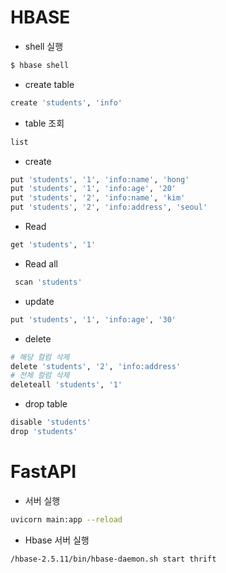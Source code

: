 # HBASE

- shell 실행

```bash
$ hbase shell
```

- create table

```bash
create 'students', 'info'
```

- table 조회

```bash
list
```

- create

```bash
put 'students', '1', 'info:name', 'hong'
put 'students', '1', 'info:age', '20'
put 'students', '2', 'info:name', 'kim'
put 'students', '2', 'info:address', 'seoul'
```

- Read

```bash
get 'students', '1'
```

- Read all

```bash
 scan 'students'
```

- update

```bash
put 'students', '1', 'info:age', '30'
```

- delete

```bash
# 해당 컬럼 삭제
delete 'students', '2', 'info:address'
# 전체 컬럼 삭제
deleteall 'students', '1'
```

- drop table

```bash
disable 'students'
drop 'students'
```

# FastAPI

- 서버 실행
```bash
uvicorn main:app --reload
```

- Hbase 서버 실행
```bash
/hbase-2.5.11/bin/hbase-daemon.sh start thrift
```

